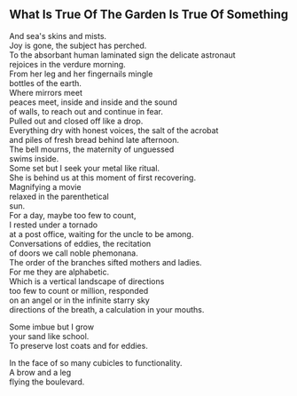 What Is True Of The Garden Is True Of Something
-----------------------------------------------
And sea's skins and mists.  
Joy is gone, the subject has perched.  
To the absorbant human laminated sign the delicate astronaut  
rejoices in the verdure morning.  
From her leg and her fingernails mingle  
bottles of the earth.  
Where mirrors meet  
peaces meet, inside and inside and the sound  
of walls, to reach out and continue in fear.  
Pulled out and closed off like a drop.  
Everything dry with honest voices, the salt of the acrobat  
and piles of fresh bread behind late afternoon.  
The bell mourns, the maternity of unguessed  
swims inside.  
Some set but I seek your metal like ritual.  
She is behind us at this moment of first recovering.  
Magnifying a movie  
relaxed in the parenthetical  
sun.  
For a day, maybe too few to count,  
I rested under a tornado  
at a post office, waiting for the uncle to be among.  
Conversations of eddies, the recitation  
of doors we call noble phemonana.  
The order of the branches sifted mothers and ladies.  
For me they are alphabetic.  
Which is a vertical landscape of directions  
too few to count or million, responded  
on an angel or in the infinite starry sky  
directions of the breath, a calculation in your mouths.  
  
Some imbue but I grow  
your sand like school.  
To preserve lost coats and for eddies.  
  
In the face of so many cubicles to functionality.  
A brow and a leg  
flying the boulevard.  
